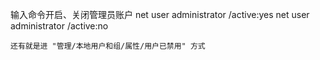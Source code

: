 输入命令开启、关闭管理员账户
    net user administrator /active:yes
    net user administrator /active:no

    还有就是进 "管理/本地用户和组/属性/用户已禁用" 方式

